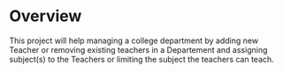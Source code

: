 # Overview

This project will help managing a college department by adding new Teacher or removing existing teachers in a Departement and assigning subject(s) to the Teachers or limiting the subject the teachers can teach.
